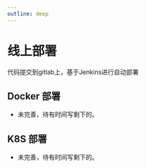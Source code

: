 ```yaml
---
outline: deep
---
```


# 线上部署

代码提交到gitlab上，基于Jenkins进行自动部署


## Docker 部署
- 未完善，待有时间写剩下的。

## K8S 部署
- 未完善，待有时间写剩下的。
